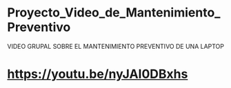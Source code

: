 # Proyecto_Video_de_Mantenimiento_Preventivo
VIDEO GRUPAL SOBRE EL MANTENIMIENTO PREVENTIVO DE UNA LAPTOP
# https://youtu.be/nyJAI0DBxhs
